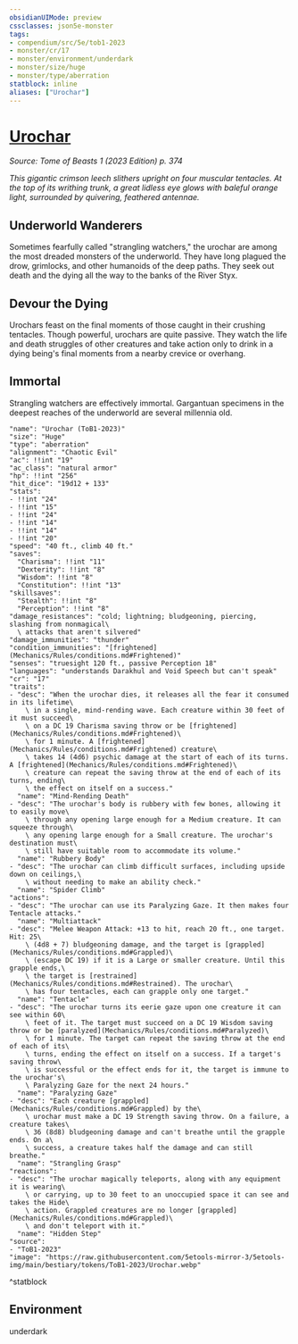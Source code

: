 ```yaml
---
obsidianUIMode: preview
cssclasses: json5e-monster
tags:
- compendium/src/5e/tob1-2023
- monster/cr/17
- monster/environment/underdark
- monster/size/huge
- monster/type/aberration
statblock: inline
aliases: ["Urochar"]
---
```

# [Urochar](Mechanics\bestiary\aberration/urochar-tob1-2023.md)
*Source: Tome of Beasts 1 (2023 Edition) p. 374*  

*This gigantic crimson leech slithers upright on four muscular tentacles. At the top of its writhing trunk, a great lidless eye glows with baleful orange light, surrounded by quivering, feathered antennae.*

## Underworld Wanderers

Sometimes fearfully called "strangling watchers," the urochar are among the most dreaded monsters of the underworld. They have long plagued the drow, grimlocks, and other humanoids of the deep paths. They seek out death and the dying all the way to the banks of the River Styx.

## Devour the Dying

Urochars feast on the final moments of those caught in their crushing tentacles. Though powerful, urochars are quite passive. They watch the life and death struggles of other creatures and take action only to drink in a dying being's final moments from a nearby crevice or overhang.

## Immortal

Strangling watchers are effectively immortal. Gargantuan specimens in the deepest reaches of the underworld are several millennia old.

```statblock
"name": "Urochar (ToB1-2023)"
"size": "Huge"
"type": "aberration"
"alignment": "Chaotic Evil"
"ac": !!int "19"
"ac_class": "natural armor"
"hp": !!int "256"
"hit_dice": "19d12 + 133"
"stats":
- !!int "24"
- !!int "15"
- !!int "24"
- !!int "14"
- !!int "14"
- !!int "20"
"speed": "40 ft., climb 40 ft."
"saves":
  "Charisma": !!int "11"
  "Dexterity": !!int "8"
  "Wisdom": !!int "8"
  "Constitution": !!int "13"
"skillsaves":
  "Stealth": !!int "8"
  "Perception": !!int "8"
"damage_resistances": "cold; lightning; bludgeoning, piercing, slashing from nonmagical\
  \ attacks that aren't silvered"
"damage_immunities": "thunder"
"condition_immunities": "[frightened](Mechanics/Rules/conditions.md#Frightened)"
"senses": "truesight 120 ft., passive Perception 18"
"languages": "understands Darakhul and Void Speech but can't speak"
"cr": "17"
"traits":
- "desc": "When the urochar dies, it releases all the fear it consumed in its lifetime\
    \ in a single, mind-rending wave. Each creature within 30 feet of it must succeed\
    \ on a DC 19 Charisma saving throw or be [frightened](Mechanics/Rules/conditions.md#Frightened)\
    \ for 1 minute. A [frightened](Mechanics/Rules/conditions.md#Frightened) creature\
    \ takes 14 (4d6) psychic damage at the start of each of its turns. A [frightened](Mechanics/Rules/conditions.md#Frightened)\
    \ creature can repeat the saving throw at the end of each of its turns, ending\
    \ the effect on itself on a success."
  "name": "Mind-Rending Death"
- "desc": "The urochar's body is rubbery with few bones, allowing it to easily move\
    \ through any opening large enough for a Medium creature. It can squeeze through\
    \ any opening large enough for a Small creature. The urochar's destination must\
    \ still have suitable room to accommodate its volume."
  "name": "Rubbery Body"
- "desc": "The urochar can climb difficult surfaces, including upside down on ceilings,\
    \ without needing to make an ability check."
  "name": "Spider Climb"
"actions":
- "desc": "The urochar can use its Paralyzing Gaze. It then makes four Tentacle attacks."
  "name": "Multiattack"
- "desc": "Melee Weapon Attack: +13 to hit, reach 20 ft., one target. Hit: 25\
    \ (4d8 + 7) bludgeoning damage, and the target is [grappled](Mechanics/Rules/conditions.md#Grappled)\
    \ (escape DC 19) if it is a Large or smaller creature. Until this grapple ends,\
    \ the target is [restrained](Mechanics/Rules/conditions.md#Restrained). The urochar\
    \ has four tentacles, each can grapple only one target."
  "name": "Tentacle"
- "desc": "The urochar turns its eerie gaze upon one creature it can see within 60\
    \ feet of it. The target must succeed on a DC 19 Wisdom saving throw or be [paralyzed](Mechanics/Rules/conditions.md#Paralyzed)\
    \ for 1 minute. The target can repeat the saving throw at the end of each of its\
    \ turns, ending the effect on itself on a success. If a target's saving throw\
    \ is successful or the effect ends for it, the target is immune to the urochar's\
    \ Paralyzing Gaze for the next 24 hours."
  "name": "Paralyzing Gaze"
- "desc": "Each creature [grappled](Mechanics/Rules/conditions.md#Grappled) by the\
    \ urochar must make a DC 19 Strength saving throw. On a failure, a creature takes\
    \ 36 (8d8) bludgeoning damage and can't breathe until the grapple ends. On a\
    \ success, a creature takes half the damage and can still breathe."
  "name": "Strangling Grasp"
"reactions":
- "desc": "The urochar magically teleports, along with any equipment it is wearing\
    \ or carrying, up to 30 feet to an unoccupied space it can see and takes the Hide\
    \ action. Grappled creatures are no longer [grappled](Mechanics/Rules/conditions.md#Grappled)\
    \ and don't teleport with it."
  "name": "Hidden Step"
"source":
- "ToB1-2023"
"image": "https://raw.githubusercontent.com/5etools-mirror-3/5etools-img/main/bestiary/tokens/ToB1-2023/Urochar.webp"
```
^statblock

## Environment

underdark